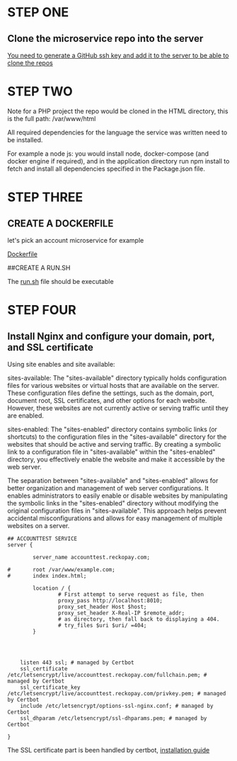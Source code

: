 # STEP ONE
## Clone the microservice repo into the server

[You need to generate a GitHub ssh key and add it to the server to be able to clone the repos](https://www.theserverside.com/blog/Coffee-Talk-Java-News-Stories-and-Opinions/GitHub-SSH-Key-Setup-Config-Ubuntu-Linux)


# STEP TWO
Note for a PHP project the repo would be cloned in the HTML directory, this is the full path: /var/www/html

All required dependencies for the language the service was written need to be installed.

For example a node js:
you would install node, docker-compose (and docker engine if required), and in the application directory run npm install to fetch and install all dependencies specified in the Package.json file.

# STEP THREE
## CREATE A DOCKERFILE
let's pick an account microservice for example

[Dockerfile](https://github.com/layor2257/Vertical-deployment/blob/main/Dockerfile)

##CREATE A RUN.SH

The [run.sh](https://github.com/layor2257/Vertical-deployment/blob/main/run.sh) file should be executable

# STEP FOUR
## Install Nginx and configure your domain, port, and SSL certificate

Using site enables and site available:

sites-available: The "sites-available" directory typically holds configuration files for various websites or virtual hosts that are available on the server. These configuration files define the settings, such as the domain, port, document root, SSL certificates, and other options for each website. However, these websites are not currently active or serving traffic until they are enabled.

sites-enabled: The "sites-enabled" directory contains symbolic links (or shortcuts) to the configuration files in the "sites-available" directory for the websites that should be active and serving traffic. By creating a symbolic link to a configuration file in "sites-available" within the "sites-enabled" directory, you effectively enable the website and make it accessible by the web server.

The separation between "sites-available" and "sites-enabled" allows for better organization and management of web server configurations. It enables administrators to easily enable or disable websites by manipulating the symbolic links in the "sites-enabled" directory without modifying the original configuration files in "sites-available". This approach helps prevent accidental misconfigurations and allows for easy management of multiple websites on a server.

```
## ACCOUNTTEST SERVICE
server {

        server_name accounttest.reckopay.com;

#       root /var/www/example.com;
#       index index.html;

        location / {
                # First attempt to serve request as file, then
                proxy_pass http://localhost:8010;
                proxy_set_header Host $host;
                proxy_set_header X-Real-IP $remote_addr;
                # as directory, then fall back to displaying a 404.
                # try_files $uri $uri/ =404;
        }




    listen 443 ssl; # managed by Certbot
    ssl_certificate /etc/letsencrypt/live/accounttest.reckopay.com/fullchain.pem; # managed by Certbot
    ssl_certificate_key /etc/letsencrypt/live/accounttest.reckopay.com/privkey.pem; # managed by Certbot
    include /etc/letsencrypt/options-ssl-nginx.conf; # managed by Certbot
    ssl_dhparam /etc/letsencrypt/ssl-dhparams.pem; # managed by Certbot

}
```
The SSL certificate part is been handled by certbot, [installation guide](https://www.inmotionhosting.com/support/website/ssl/lets-encrypt-ssl-ubuntu-with-certbot/)







